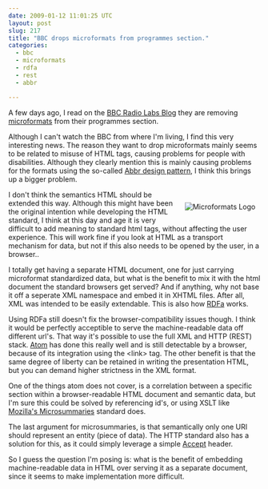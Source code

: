 ```yaml
---
date: 2009-01-12 11:01:25 UTC
layout: post
slug: 217
title: "BBC drops microformats from programmes section."
categories:
  - bbc
  - microformats
  - rdfa
  - rest
  - abbr

---
```

<p>
  A few days ago, I read on the 
  <a href="http://www.bbc.co.uk/blogs/radiolabs/2008/06/removing_microformats_from_bbc.shtml">BBC Radio Labs Blog</a> they are removing <a href="http://microformats.org/">microformats</a> from their programmes section.
</p> 

<p>Although I can't watch the BBC from where I'm living, I find this very interesting news. The reason they want to drop microformats mainly seems to be related to misuse of HTML tags, causing problems for people with disabilities. Although they clearly mention this is mainly causing problems for the formats using the so-called <a href="http://microformats.org/wiki/abbr-design-pattern">Abbr design pattern</a>, I think this brings up a bigger problem.</p>

<p style="float: right; padding: 10px;"><img src="http://microformats.org/wiki/skins/Microformats/images/logo.gif" alt="Microformats Logo" /></p>

<p>I don't think the semantics HTML should be extended this way. Although this might have been the original intention while developing the HTML standard, I think at this day and age it is very difficult to add meaning to standard html tags, without affecting the user experience. This will work fine if you look at HTML as a transport mechanism for data, but not if this also needs to be opened by the user, in a browser..</p>

<p>I totally get having a separate HTML document, one for just carrying microformat standardized data, but what is the benefit to mix it with the html document the standard browsers get served? And if anything, why not base it off a seperate XML namespace and embed it in XHTML files. After all, XML was intended to be easily extendable. This is also how <a href="http://www.w3.org/TR/xhtml-rdfa-primer/">RDFa</a> works.</p>

<p>Using RDFa still doesn't fix the browser-compatibility issues though. I think it would be perfectly acceptible to serve the machine-readable data off different url's. That way it's possible to use the full XML and HTTP (REST) stack. <a href="http://atomenabled.org/">Atom</a> has done this really well and is still detectable by a browser, because of its integration using the &lt;link&gt; tag. The other benefit is that the same degree of liberty can be retained in writing the presentation HTML, but you can demand higher strictness in the XML format.</p>

<p>One of the things atom does not cover, is a correlation between a specific section within a browser-readable HTML document and semantic data, but I'm sure this could be solved by referencing id's, or using XSLT like <a href="https://wiki.mozilla.org/Microsummaries">Mozilla's Microsummaries</a> standard does.</p>

<p>The last argument for microsummaries, is that semantically only one URI should represent an entity (piece of data). The HTTP standard also has a solution for this, as it could simply leverage a simple <a href="http://www.w3.org/Protocols/rfc2616/rfc2616-sec14.html#sec14.1">Accept</a> header.</p>

<p>So I guess the question I'm posing is: what is the benefit of embedding machine-readable data in HTML over serving it as a separate document, since it seems to make implementation more difficult.</p>